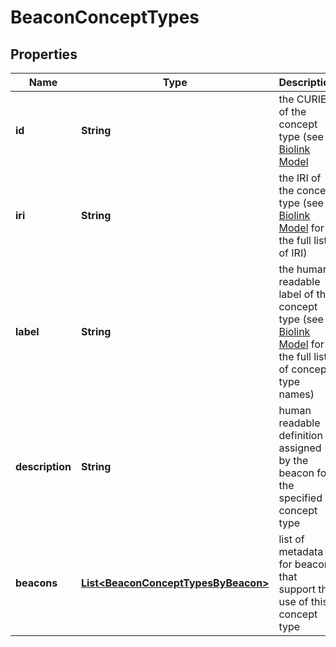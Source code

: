 
# BeaconConceptTypes

## Properties
Name | Type | Description | Notes
------------ | ------------- | ------------- | -------------
**id** | **String** | the CURIE of the concept type (see [Biolink Model](https://biolink.github.io/biolink-model) |  [optional]
**iri** | **String** | the IRI of the concept type (see [Biolink Model](https://biolink.github.io/biolink-model) for the full list of IRI) |  [optional]
**label** | **String** | the human readable label of the concept type (see [Biolink Model](https://biolink.github.io/biolink-model) for the full list of concept type names)  |  [optional]
**description** | **String** | human readable definition assigned by the beacon for the specified concept type  |  [optional]
**beacons** | [**List&lt;BeaconConceptTypesByBeacon&gt;**](BeaconConceptTypesByBeacon.md) | list of metadata for beacons that support the use of this concept type  |  [optional]



